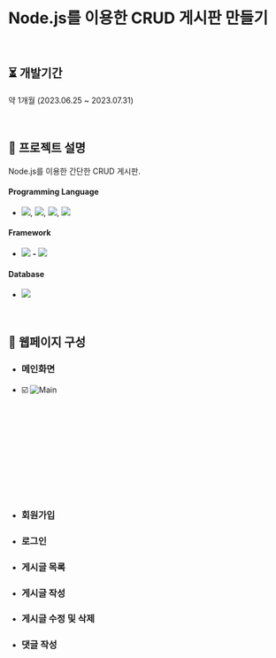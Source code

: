 # Node.js를 이용한 CRUD 게시판 만들기
<br>

## ⏳ 개발기간

약 1개월 (2023.06.25 ~ 2023.07.31)

<br/>

## 📖 프로젝트 설명

Node.js를 이용한 간단한 CRUD 게시판.

####  Programming Language

* <img src="https://img.shields.io/badge/HTML5-E34F26?style=flat&logo=HTML5&logoColor=white">, <img src="https://img.shields.io/badge/CSS3-1572B6?style=flat&logo=CSS3&logoColor=white">, <img src="https://img.shields.io/badge/jQuery-0769AD?style=flat&logo=jQuery&logoColor=white">, 
  <img src="https://img.shields.io/badge/Javascript-F7DF1E?style=flat&logo=Javascript&logoColor=white"><br>

####  Framework

* <img src="https://img.shields.io/badge/Nodejs-339933?style=flat&logo=Node.js&logoColor=white"> **-** <img src="https://img.shields.io/badge/Express-000000?style=flat&logo=Express&logoColor=white">

####  Database

* <img src="https://img.shields.io/badge/MySQL-4479A1?style=flat&logo=MySQL&logoColor=white"><br>

<br/>

## 📄 웹페이지 구성

 * ### 메인화면
 * <div style="width:300px; height:200px;">
   
   ☑️  ![Main](https://github.com/hkPark0616/Node.js/assets/113004801/b3f82df1-d85d-4990-8f09-e79d943083d7)
   
   </div>


 * ### 회원가입

 * ### 로그인

 * ### 게시글 목록

 * ### 게시글 작성

 * ### 게시글 수정 및 삭제

 * ### 댓글 작성
